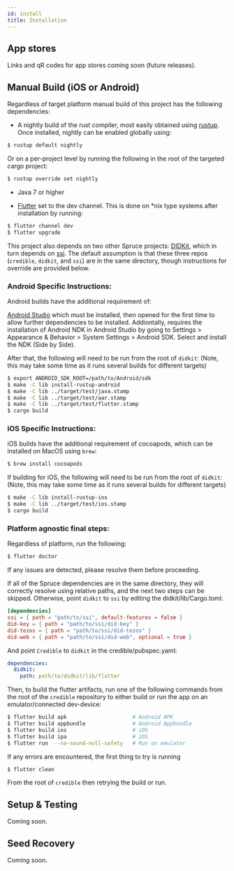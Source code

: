 ```yaml
---
id: install
title: Installation
---
```


## App stores

Links and qR codes for app stores coming soon (future releases).

## Manual Build (iOS or Android)
Regardless of target platform manual build of this project has the 
following dependencies:

* A nightly build of the rust compiler, most easily obtained using
  [rustup](https://www.rust-lang.org/tools/install). Once installed, 
  nightly can be enabled globally using:

```bash
$ rustup default nightly 
```

Or on a per-project level by running the following in the root of the 
targeted cargo project:

```bash
$ rustup override set nightly
```
* Java 7 or higher

* [Flutter](https://flutter.dev/docs/get-started/install) set to the 
  dev channel. This is done on *nix type systems after installation 
  by running:
```bash
$ flutter channel dev
$ flutter upgrade
```

This project also depends on two other Spruce projects:
[DIDKit](https://github.com/spruceid/didkit), which in turn depends on
[ssi](https://github.com/spruceid/ssi). The default assumption is that 
these three repos (`credible`, `didkit`, and `ssi`) are in the same
directory, though instructions for override are provided below.

### Android Specific Instructions: 
Android builds have the additional requirement of:

[Android Studio](https://developer.android.com/studio/install) which must be
installed, then opened for the first time to allow further dependencies to be
installed. Addiontally, requires the installation of Android NDK in Android 
Studio by going to Settings > Appearance & Behavior > System Settings > 
Android SDK. Select and install the NDK (Side by Side).

After that, the following will need to be run from the root of `didkit`:
(Note, this may take some time as it runs several builds for different targets)
```bash
$ export ANDROID_SDK_ROOT=/path/to/Android/sdk
$ make -C lib install-rustup-android
$ make -C lib ../target/test/java.stamp
$ make -C lib ../target/test/aar.stamp
$ make -C lib ../target/test/flutter.stamp
$ cargo build
```

### iOS Specific Instructions:
iOS builds have the additional requirement of cocoapods, which can 
be installed on MacOS using `brew`:
```bash
$ brew install cocoapods
```

If building for iOS, the following will need to be run from the root of `didkit`:
(Note, this may take some time as it runs several builds for different targets)
```bash
$ make -C lib install-rustup-ios 
$ make -C lib ../target/test/ios.stamp
$ cargo build
```

### Platform agnostic final steps:
Regardless of platform, run the following:
```bash
$ flutter doctor
```
If any issues are detected, please resolve them before proceeding.

If all of the Spruce dependencies are in the same directory, they will correctly
resolve using relative paths, and the next two steps can be skipped. Otherwise,
point `didkit` to `ssi` by editing the didkit/lib/Cargo.toml:

```toml
[dependencies]
ssi = { path = "path/to/ssi", default-features = false }
did-key = { path = "path/to/ssi/did-key" }
did-tezos = { path = "path/to/ssi/did-tezos" }
did-web = { path = "path/to/ssi/did-web", optional = true }
```

And point `Credible` to `didkit` in the credible/pubspec.yaml:

```yaml
dependencies:
  didkit:
    path: path/to/didkit/lib/flutter
```

Then, to build the flutter artifacts, run one of the following
commands from the root of the `credible` repository to either build
or run the app on an emulator/connected dev-device:

```bash
$ flutter build apk                     # Android APK
$ flutter build appbundle               # Android Appbundle
$ flutter build ios                     # iOS
$ flutter build ipa                     # iOS
$ flutter run  --no-sound-null-safety   # Run on emulator
```

If any errors are encountered, the first thing to try is running
```bash
$ flutter clean
```
From the root of `credible` then retrying the build or run.

## Setup & Testing

Coming soon.

## Seed Recovery

Coming soon.